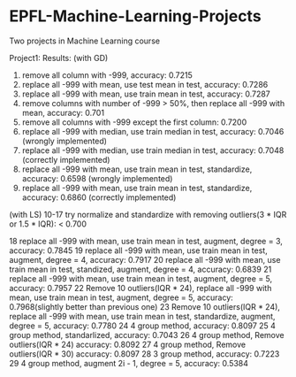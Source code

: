 # EPFL-Machine-Learning-Projects
Two projects in Machine Learning course

Project1:
Results:
(with GD)
1. remove all column with -999, accuracy: 0.7215
2. replace all -999 with mean, use test mean in test, accuracy: 0.7286
3. replace all -999 with mean, use train mean in test, accuracy: 0.7287
4. remove columns with number of -999 > 50%, then replace all -999 with mean, accuracy: 0.701
5. remove all columns with -999 except the first column: 0.7200
6. replace all -999 with median, use train median in test, accuracy: 0.7046 (wrongly implemented)
7. replace all -999 with median, use train median in test, accuracy: 0.7048 (correctly implemented)
8. replace all -999 with mean, use train mean in test, standardize, accuracy: 0.6598 (wrongly implemented)
9. replace all -999 with mean, use train mean in test, standardize, accuracy: 0.6860 (correctly implemented)

(with LS)
10-17 try normalize and standardize with removing outliers(3 * IQR or 1.5 * IQR): < 0.700

18 replace all -999 with mean, use train mean in test, augment, degree = 3, accuracy: 0.7845
19 replace all -999 with mean, use train mean in test, augment, degree = 4, accuracy: 0.7917
20 replace all -999 with mean, use train mean in test, standized, augment, degree = 4, accuracy: 0.6839
21 replace all -999 with mean, use train mean in test, augment, degree = 5, accuracy: 0.7957
22 Remove 10 outliers(IQR * 24), replace all -999 with mean, use train mean in test, augment, degree = 5, accuracy: 0.7968(slightly better than previous one)
23 Remove 10 outliers(IQR * 24), replace all -999 with mean, use train mean in test, standardize, augment, degree = 5, accuracy: 0.7780
24 4 group method, accuracy: 0.8097
25 4 group method, standarlized, accuracy: 0.7043
26 4 group method, Remove outliers(IQR * 24) accuracy: 0.8092
27 4 group method, Remove outliers(IQR * 30) accuracy: 0.8097
28 3 group method, accuracy: 0.7223
29 4 group method, augment 2i - 1, degree = 5, accuracy: 0.5384

